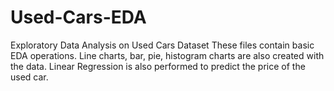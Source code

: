 # Used-Cars-EDA
Exploratory Data Analysis on Used Cars Dataset
These files contain basic EDA operations.
Line charts, bar, pie, histogram charts are also created with the data.
Linear Regression is also performed to predict the price of the used car.
